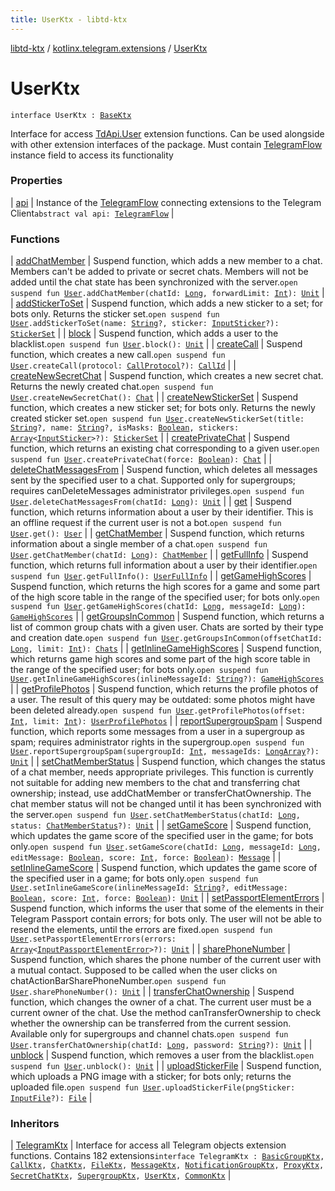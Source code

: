 ```yaml
---
title: UserKtx - libtd-ktx
---
```


[libtd-ktx](../../index.html) / [kotlinx.telegram.extensions](../index.html) / [UserKtx](./index.html)

# UserKtx

`interface UserKtx : `[`BaseKtx`](../-base-ktx/index.html)

Interface for access [TdApi.User](https://tdlibx.github.io/td/docs/org/drinkless/td/libcore/telegram/TdApi.User.html) extension functions. Can be used alongside with other extension
interfaces of the package. Must contain [TelegramFlow](../../kotlinx.telegram.core/-telegram-flow/index.html) instance field to access its functionality

### Properties

| [api](api.html) | Instance of the [TelegramFlow](../../kotlinx.telegram.core/-telegram-flow/index.html) connecting extensions to the Telegram Client`abstract val api: `[`TelegramFlow`](../../kotlinx.telegram.core/-telegram-flow/index.html) |

### Functions

| [addChatMember](add-chat-member.html) | Suspend function, which adds a new member to a chat. Members can't be added to private or secret chats. Members will not be added until the chat state has been synchronized with the server.`open suspend fun `[`User`](https://tdlibx.github.io/td/docs/org/drinkless/td/libcore/telegram/TdApi.User.html)`.addChatMember(chatId: `[`Long`](https://kotlinlang.org/api/latest/jvm/stdlib/kotlin/-long/index.html)`, forwardLimit: `[`Int`](https://kotlinlang.org/api/latest/jvm/stdlib/kotlin/-int/index.html)`): `[`Unit`](https://kotlinlang.org/api/latest/jvm/stdlib/kotlin/-unit/index.html) |
| [addStickerToSet](add-sticker-to-set.html) | Suspend function, which adds a new sticker to a set; for bots only. Returns the sticker set.`open suspend fun `[`User`](https://tdlibx.github.io/td/docs/org/drinkless/td/libcore/telegram/TdApi.User.html)`.addStickerToSet(name: `[`String`](https://kotlinlang.org/api/latest/jvm/stdlib/kotlin/-string/index.html)`?, sticker: `[`InputSticker`](https://tdlibx.github.io/td/docs/org/drinkless/td/libcore/telegram/TdApi.InputSticker.html)`?): `[`StickerSet`](https://tdlibx.github.io/td/docs/org/drinkless/td/libcore/telegram/TdApi.StickerSet.html) |
| [block](block.html) | Suspend function, which adds a user to the blacklist.`open suspend fun `[`User`](https://tdlibx.github.io/td/docs/org/drinkless/td/libcore/telegram/TdApi.User.html)`.block(): `[`Unit`](https://kotlinlang.org/api/latest/jvm/stdlib/kotlin/-unit/index.html) |
| [createCall](create-call.html) | Suspend function, which creates a new call.`open suspend fun `[`User`](https://tdlibx.github.io/td/docs/org/drinkless/td/libcore/telegram/TdApi.User.html)`.createCall(protocol: `[`CallProtocol`](https://tdlibx.github.io/td/docs/org/drinkless/td/libcore/telegram/TdApi.CallProtocol.html)`?): `[`CallId`](https://tdlibx.github.io/td/docs/org/drinkless/td/libcore/telegram/TdApi.CallId.html) |
| [createNewSecretChat](create-new-secret-chat.html) | Suspend function, which creates a new secret chat. Returns the newly created chat.`open suspend fun `[`User`](https://tdlibx.github.io/td/docs/org/drinkless/td/libcore/telegram/TdApi.User.html)`.createNewSecretChat(): `[`Chat`](https://tdlibx.github.io/td/docs/org/drinkless/td/libcore/telegram/TdApi.Chat.html) |
| [createNewStickerSet](create-new-sticker-set.html) | Suspend function, which creates a new sticker set; for bots only. Returns the newly created sticker set.`open suspend fun `[`User`](https://tdlibx.github.io/td/docs/org/drinkless/td/libcore/telegram/TdApi.User.html)`.createNewStickerSet(title: `[`String`](https://kotlinlang.org/api/latest/jvm/stdlib/kotlin/-string/index.html)`?, name: `[`String`](https://kotlinlang.org/api/latest/jvm/stdlib/kotlin/-string/index.html)`?, isMasks: `[`Boolean`](https://kotlinlang.org/api/latest/jvm/stdlib/kotlin/-boolean/index.html)`, stickers: `[`Array`](https://kotlinlang.org/api/latest/jvm/stdlib/kotlin/-array/index.html)`<`[`InputSticker`](https://tdlibx.github.io/td/docs/org/drinkless/td/libcore/telegram/TdApi.InputSticker.html)`>?): `[`StickerSet`](https://tdlibx.github.io/td/docs/org/drinkless/td/libcore/telegram/TdApi.StickerSet.html) |
| [createPrivateChat](create-private-chat.html) | Suspend function, which returns an existing chat corresponding to a given user.`open suspend fun `[`User`](https://tdlibx.github.io/td/docs/org/drinkless/td/libcore/telegram/TdApi.User.html)`.createPrivateChat(force: `[`Boolean`](https://kotlinlang.org/api/latest/jvm/stdlib/kotlin/-boolean/index.html)`): `[`Chat`](https://tdlibx.github.io/td/docs/org/drinkless/td/libcore/telegram/TdApi.Chat.html) |
| [deleteChatMessagesFrom](delete-chat-messages-from.html) | Suspend function, which deletes all messages sent by the specified user to a chat. Supported only for supergroups; requires canDeleteMessages administrator privileges.`open suspend fun `[`User`](https://tdlibx.github.io/td/docs/org/drinkless/td/libcore/telegram/TdApi.User.html)`.deleteChatMessagesFrom(chatId: `[`Long`](https://kotlinlang.org/api/latest/jvm/stdlib/kotlin/-long/index.html)`): `[`Unit`](https://kotlinlang.org/api/latest/jvm/stdlib/kotlin/-unit/index.html) |
| [get](get.html) | Suspend function, which returns information about a user by their identifier. This is an offline request if the current user is not a bot.`open suspend fun `[`User`](https://tdlibx.github.io/td/docs/org/drinkless/td/libcore/telegram/TdApi.User.html)`.get(): `[`User`](https://tdlibx.github.io/td/docs/org/drinkless/td/libcore/telegram/TdApi.User.html) |
| [getChatMember](get-chat-member.html) | Suspend function, which returns information about a single member of a chat.`open suspend fun `[`User`](https://tdlibx.github.io/td/docs/org/drinkless/td/libcore/telegram/TdApi.User.html)`.getChatMember(chatId: `[`Long`](https://kotlinlang.org/api/latest/jvm/stdlib/kotlin/-long/index.html)`): `[`ChatMember`](https://tdlibx.github.io/td/docs/org/drinkless/td/libcore/telegram/TdApi.ChatMember.html) |
| [getFullInfo](get-full-info.html) | Suspend function, which returns full information about a user by their identifier.`open suspend fun `[`User`](https://tdlibx.github.io/td/docs/org/drinkless/td/libcore/telegram/TdApi.User.html)`.getFullInfo(): `[`UserFullInfo`](https://tdlibx.github.io/td/docs/org/drinkless/td/libcore/telegram/TdApi.UserFullInfo.html) |
| [getGameHighScores](get-game-high-scores.html) | Suspend function, which returns the high scores for a game and some part of the high score table in the range of the specified user; for bots only.`open suspend fun `[`User`](https://tdlibx.github.io/td/docs/org/drinkless/td/libcore/telegram/TdApi.User.html)`.getGameHighScores(chatId: `[`Long`](https://kotlinlang.org/api/latest/jvm/stdlib/kotlin/-long/index.html)`, messageId: `[`Long`](https://kotlinlang.org/api/latest/jvm/stdlib/kotlin/-long/index.html)`): `[`GameHighScores`](https://tdlibx.github.io/td/docs/org/drinkless/td/libcore/telegram/TdApi.GameHighScores.html) |
| [getGroupsInCommon](get-groups-in-common.html) | Suspend function, which returns a list of common group chats with a given user. Chats are sorted by their type and creation date.`open suspend fun `[`User`](https://tdlibx.github.io/td/docs/org/drinkless/td/libcore/telegram/TdApi.User.html)`.getGroupsInCommon(offsetChatId: `[`Long`](https://kotlinlang.org/api/latest/jvm/stdlib/kotlin/-long/index.html)`, limit: `[`Int`](https://kotlinlang.org/api/latest/jvm/stdlib/kotlin/-int/index.html)`): `[`Chats`](https://tdlibx.github.io/td/docs/org/drinkless/td/libcore/telegram/TdApi.Chats.html) |
| [getInlineGameHighScores](get-inline-game-high-scores.html) | Suspend function, which returns game high scores and some part of the high score table in the range of the specified user; for bots only.`open suspend fun `[`User`](https://tdlibx.github.io/td/docs/org/drinkless/td/libcore/telegram/TdApi.User.html)`.getInlineGameHighScores(inlineMessageId: `[`String`](https://kotlinlang.org/api/latest/jvm/stdlib/kotlin/-string/index.html)`?): `[`GameHighScores`](https://tdlibx.github.io/td/docs/org/drinkless/td/libcore/telegram/TdApi.GameHighScores.html) |
| [getProfilePhotos](get-profile-photos.html) | Suspend function, which returns the profile photos of a user. The result of this query may be outdated: some photos might have been deleted already.`open suspend fun `[`User`](https://tdlibx.github.io/td/docs/org/drinkless/td/libcore/telegram/TdApi.User.html)`.getProfilePhotos(offset: `[`Int`](https://kotlinlang.org/api/latest/jvm/stdlib/kotlin/-int/index.html)`, limit: `[`Int`](https://kotlinlang.org/api/latest/jvm/stdlib/kotlin/-int/index.html)`): `[`UserProfilePhotos`](https://tdlibx.github.io/td/docs/org/drinkless/td/libcore/telegram/TdApi.UserProfilePhotos.html) |
| [reportSupergroupSpam](report-supergroup-spam.html) | Suspend function, which reports some messages from a user in a supergroup as spam; requires administrator rights in the supergroup.`open suspend fun `[`User`](https://tdlibx.github.io/td/docs/org/drinkless/td/libcore/telegram/TdApi.User.html)`.reportSupergroupSpam(supergroupId: `[`Int`](https://kotlinlang.org/api/latest/jvm/stdlib/kotlin/-int/index.html)`, messageIds: `[`LongArray`](https://kotlinlang.org/api/latest/jvm/stdlib/kotlin/-long-array/index.html)`?): `[`Unit`](https://kotlinlang.org/api/latest/jvm/stdlib/kotlin/-unit/index.html) |
| [setChatMemberStatus](set-chat-member-status.html) | Suspend function, which changes the status of a chat member, needs appropriate privileges. This function is currently not suitable for adding new members to the chat and transferring chat ownership; instead, use addChatMember or transferChatOwnership. The chat member status will not be changed until it has been synchronized with the server.`open suspend fun `[`User`](https://tdlibx.github.io/td/docs/org/drinkless/td/libcore/telegram/TdApi.User.html)`.setChatMemberStatus(chatId: `[`Long`](https://kotlinlang.org/api/latest/jvm/stdlib/kotlin/-long/index.html)`, status: `[`ChatMemberStatus`](https://tdlibx.github.io/td/docs/org/drinkless/td/libcore/telegram/TdApi.ChatMemberStatus.html)`?): `[`Unit`](https://kotlinlang.org/api/latest/jvm/stdlib/kotlin/-unit/index.html) |
| [setGameScore](set-game-score.html) | Suspend function, which updates the game score of the specified user in the game; for bots only.`open suspend fun `[`User`](https://tdlibx.github.io/td/docs/org/drinkless/td/libcore/telegram/TdApi.User.html)`.setGameScore(chatId: `[`Long`](https://kotlinlang.org/api/latest/jvm/stdlib/kotlin/-long/index.html)`, messageId: `[`Long`](https://kotlinlang.org/api/latest/jvm/stdlib/kotlin/-long/index.html)`, editMessage: `[`Boolean`](https://kotlinlang.org/api/latest/jvm/stdlib/kotlin/-boolean/index.html)`, score: `[`Int`](https://kotlinlang.org/api/latest/jvm/stdlib/kotlin/-int/index.html)`, force: `[`Boolean`](https://kotlinlang.org/api/latest/jvm/stdlib/kotlin/-boolean/index.html)`): `[`Message`](https://tdlibx.github.io/td/docs/org/drinkless/td/libcore/telegram/TdApi.Message.html) |
| [setInlineGameScore](set-inline-game-score.html) | Suspend function, which updates the game score of the specified user in a game; for bots only.`open suspend fun `[`User`](https://tdlibx.github.io/td/docs/org/drinkless/td/libcore/telegram/TdApi.User.html)`.setInlineGameScore(inlineMessageId: `[`String`](https://kotlinlang.org/api/latest/jvm/stdlib/kotlin/-string/index.html)`?, editMessage: `[`Boolean`](https://kotlinlang.org/api/latest/jvm/stdlib/kotlin/-boolean/index.html)`, score: `[`Int`](https://kotlinlang.org/api/latest/jvm/stdlib/kotlin/-int/index.html)`, force: `[`Boolean`](https://kotlinlang.org/api/latest/jvm/stdlib/kotlin/-boolean/index.html)`): `[`Unit`](https://kotlinlang.org/api/latest/jvm/stdlib/kotlin/-unit/index.html) |
| [setPassportElementErrors](set-passport-element-errors.html) | Suspend function, which informs the user that some of the elements in their Telegram Passport contain errors; for bots only. The user will not be able to resend the elements, until the errors are fixed.`open suspend fun `[`User`](https://tdlibx.github.io/td/docs/org/drinkless/td/libcore/telegram/TdApi.User.html)`.setPassportElementErrors(errors: `[`Array`](https://kotlinlang.org/api/latest/jvm/stdlib/kotlin/-array/index.html)`<`[`InputPassportElementError`](https://tdlibx.github.io/td/docs/org/drinkless/td/libcore/telegram/TdApi.InputPassportElementError.html)`>?): `[`Unit`](https://kotlinlang.org/api/latest/jvm/stdlib/kotlin/-unit/index.html) |
| [sharePhoneNumber](share-phone-number.html) | Suspend function, which shares the phone number of the current user with a mutual contact. Supposed to be called when the user clicks on chatActionBarSharePhoneNumber.`open suspend fun `[`User`](https://tdlibx.github.io/td/docs/org/drinkless/td/libcore/telegram/TdApi.User.html)`.sharePhoneNumber(): `[`Unit`](https://kotlinlang.org/api/latest/jvm/stdlib/kotlin/-unit/index.html) |
| [transferChatOwnership](transfer-chat-ownership.html) | Suspend function, which changes the owner of a chat. The current user must be a current owner of the chat. Use the method canTransferOwnership to check whether the ownership can be transferred from the current session. Available only for supergroups and channel chats.`open suspend fun `[`User`](https://tdlibx.github.io/td/docs/org/drinkless/td/libcore/telegram/TdApi.User.html)`.transferChatOwnership(chatId: `[`Long`](https://kotlinlang.org/api/latest/jvm/stdlib/kotlin/-long/index.html)`, password: `[`String`](https://kotlinlang.org/api/latest/jvm/stdlib/kotlin/-string/index.html)`?): `[`Unit`](https://kotlinlang.org/api/latest/jvm/stdlib/kotlin/-unit/index.html) |
| [unblock](unblock.html) | Suspend function, which removes a user from the blacklist.`open suspend fun `[`User`](https://tdlibx.github.io/td/docs/org/drinkless/td/libcore/telegram/TdApi.User.html)`.unblock(): `[`Unit`](https://kotlinlang.org/api/latest/jvm/stdlib/kotlin/-unit/index.html) |
| [uploadStickerFile](upload-sticker-file.html) | Suspend function, which uploads a PNG image with a sticker; for bots only; returns the uploaded file.`open suspend fun `[`User`](https://tdlibx.github.io/td/docs/org/drinkless/td/libcore/telegram/TdApi.User.html)`.uploadStickerFile(pngSticker: `[`InputFile`](https://tdlibx.github.io/td/docs/org/drinkless/td/libcore/telegram/TdApi.InputFile.html)`?): `[`File`](https://tdlibx.github.io/td/docs/org/drinkless/td/libcore/telegram/TdApi.File.html) |

### Inheritors

| [TelegramKtx](../-telegram-ktx/index.html) | Interface for access all Telegram objects extension functions. Contains 182 extensions`interface TelegramKtx : `[`BasicGroupKtx`](../-basic-group-ktx/index.html)`, `[`CallKtx`](../-call-ktx/index.html)`, `[`ChatKtx`](../-chat-ktx/index.html)`, `[`FileKtx`](../-file-ktx/index.html)`, `[`MessageKtx`](../-message-ktx/index.html)`, `[`NotificationGroupKtx`](../-notification-group-ktx/index.html)`, `[`ProxyKtx`](../-proxy-ktx/index.html)`, `[`SecretChatKtx`](../-secret-chat-ktx/index.html)`, `[`SupergroupKtx`](../-supergroup-ktx/index.html)`, `[`UserKtx`](./index.html)`, `[`CommonKtx`](../-common-ktx/index.html) |

